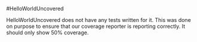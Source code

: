 #HelloWorldUncovered

HelloWorldUncovered does not have any tests written for it.  This was done on purpose
to ensure that our coverage reporter is reporting correctly.  It should only show
50% coverage.
